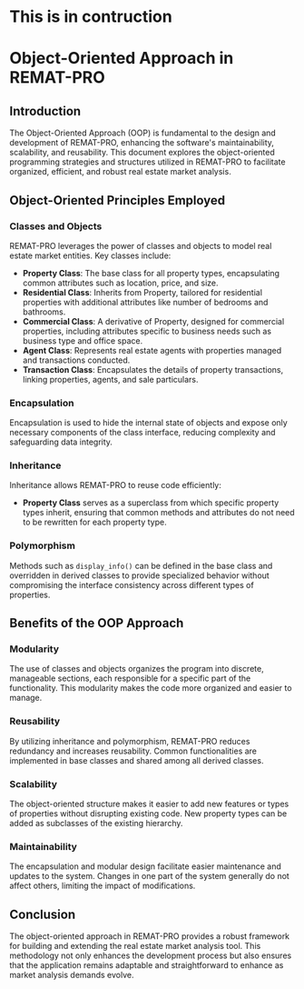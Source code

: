 # This is in contruction

# Object-Oriented Approach in REMAT-PRO

## Introduction

The Object-Oriented Approach (OOP) is fundamental to the design and development of REMAT-PRO, enhancing the software's maintainability, scalability, and reusability. This document explores the object-oriented programming strategies and structures utilized in REMAT-PRO to facilitate organized, efficient, and robust real estate market analysis.

## Object-Oriented Principles Employed

### Classes and Objects

REMAT-PRO leverages the power of classes and objects to model real estate market entities. Key classes include:

- **Property Class**: The base class for all property types, encapsulating common attributes such as location, price, and size.
- **Residential Class**: Inherits from Property, tailored for residential properties with additional attributes like number of bedrooms and bathrooms.
- **Commercial Class**: A derivative of Property, designed for commercial properties, including attributes specific to business needs such as business type and office space.
- **Agent Class**: Represents real estate agents with properties managed and transactions conducted.
- **Transaction Class**: Encapsulates the details of property transactions, linking properties, agents, and sale particulars.

### Encapsulation

Encapsulation is used to hide the internal state of objects and expose only necessary components of the class interface, reducing complexity and safeguarding data integrity.

### Inheritance

Inheritance allows REMAT-PRO to reuse code efficiently:

- **Property Class** serves as a superclass from which specific property types inherit, ensuring that common methods and attributes do not need to be rewritten for each property type.

### Polymorphism

Methods such as `display_info()` can be defined in the base class and overridden in derived classes to provide specialized behavior without compromising the interface consistency across different types of properties.

## Benefits of the OOP Approach

### Modularity

The use of classes and objects organizes the program into discrete, manageable sections, each responsible for a specific part of the functionality. This modularity makes the code more organized and easier to manage.

### Reusability

By utilizing inheritance and polymorphism, REMAT-PRO reduces redundancy and increases reusability. Common functionalities are implemented in base classes and shared among all derived classes.

### Scalability

The object-oriented structure makes it easier to add new features or types of properties without disrupting existing code. New property types can be added as subclasses of the existing hierarchy.

### Maintainability

The encapsulation and modular design facilitate easier maintenance and updates to the system. Changes in one part of the system generally do not affect others, limiting the impact of modifications.

## Conclusion

The object-oriented approach in REMAT-PRO provides a robust framework for building and extending the real estate market analysis tool. This methodology not only enhances the development process but also ensures that the application remains adaptable and straightforward to enhance as market analysis demands evolve.
